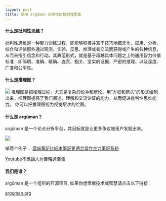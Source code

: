 ```yaml
---
layout: post
title: 使用 argüman 训练你的批判性思维
---
```

#### 什么是批判性思维？

批判性思维是一种智力训练过程，即能够积极并富于技巧地概念化、应用、分析、综合和评估那些通过观测、实验、反思、推理或者交流而获得或产生的各种信息，从而来指引信念和行动。其典范形式，就是基于超越具体问题之上的通用智力价值标准：即简明、准确、精确、连贯、相关、坚实的证据、严密的推理，以及深度、广度和公平性。

#### 什么是推理图？
![](https://upload.wikimedia.org/wikipedia/commons/thumb/9/99/Whatley.png/800px-Whatley.png)
推理图是把推理过程，尤其是复杂的论争和辩论，用“方框和箭头”的形式绘制出来。推理图提高了我们阐述，理解和交流论证的能力，从而促进批判性思维能力。 你可以把推理图视为视觉层次的绘图。

#### 什么是 argüman？
argüman 是一个论点分析平台，其目标就是让更多争议被用户发掘出来。

![](https://dn-coding-net-production-pp.qbox.me/cc1c3398-429a-4237-9139-ce4d88743f56.png)

举两个例子：
[雲端筆記比紙本筆記更適合當作主力筆記系統](http://ch.arguman.org/yun-duan-bi-ji-bi-zhi-ben-bi-ji-geng-shi-he-dang-zuo-zhu-li-bi-ji-xi-tong)

[Youtube不應讓人付費略過廣告](http://ch.arguman.org/youtube-bu-ying-gai-rang-ren-men-fu-fei-lue-guo-guang-gao)

#### 我们是谁？
argüman 是一个组织的开源项目, 如果你想贡献技术或智慧请点击以下链接：

[arguman.org](https://github.com/arguman)
